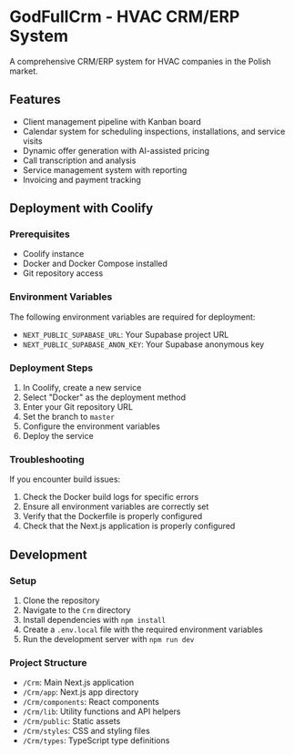 # GodFullCrm - HVAC CRM/ERP System

A comprehensive CRM/ERP system for HVAC companies in the Polish market.

## Features

- Client management pipeline with Kanban board
- Calendar system for scheduling inspections, installations, and service visits
- Dynamic offer generation with AI-assisted pricing
- Call transcription and analysis
- Service management system with reporting
- Invoicing and payment tracking

## Deployment with Coolify

### Prerequisites

- Coolify instance
- Docker and Docker Compose installed
- Git repository access

### Environment Variables

The following environment variables are required for deployment:

- `NEXT_PUBLIC_SUPABASE_URL`: Your Supabase project URL
- `NEXT_PUBLIC_SUPABASE_ANON_KEY`: Your Supabase anonymous key

### Deployment Steps

1. In Coolify, create a new service
2. Select "Docker" as the deployment method
3. Enter your Git repository URL
4. Set the branch to `master`
5. Configure the environment variables
6. Deploy the service

### Troubleshooting

If you encounter build issues:

1. Check the Docker build logs for specific errors
2. Ensure all environment variables are correctly set
3. Verify that the Dockerfile is properly configured
4. Check that the Next.js application is properly configured

## Development

### Setup

1. Clone the repository
2. Navigate to the `Crm` directory
3. Install dependencies with `npm install`
4. Create a `.env.local` file with the required environment variables
5. Run the development server with `npm run dev`

### Project Structure

- `/Crm`: Main Next.js application
- `/Crm/app`: Next.js app directory
- `/Crm/components`: React components
- `/Crm/lib`: Utility functions and API helpers
- `/Crm/public`: Static assets
- `/Crm/styles`: CSS and styling files
- `/Crm/types`: TypeScript type definitions